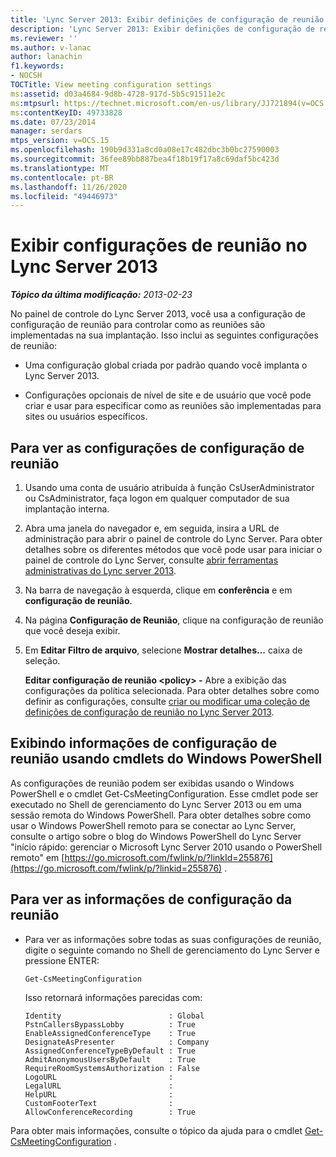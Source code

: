 ```yaml
---
title: 'Lync Server 2013: Exibir definições de configuração de reunião'
description: 'Lync Server 2013: Exibir definições de configuração de reunião.'
ms.reviewer: ''
ms.author: v-lanac
author: lanachin
f1.keywords:
- NOCSH
TOCTitle: View meeting configuration settings
ms:assetid: d03a4684-9d8b-4728-917d-5b5c91511e2c
ms:mtpsurl: https://technet.microsoft.com/en-us/library/JJ721894(v=OCS.15)
ms:contentKeyID: 49733828
ms.date: 07/23/2014
manager: serdars
mtps_version: v=OCS.15
ms.openlocfilehash: 190b9d331a8cd0a08e17c482dbc3b0bc27590003
ms.sourcegitcommit: 36fee89bb887bea4f18b19f17a8c69daf5bc423d
ms.translationtype: MT
ms.contentlocale: pt-BR
ms.lasthandoff: 11/26/2020
ms.locfileid: "49446973"
---
```

# <a name="view-meeting-configuration-settings-in-lync-server-2013"></a>Exibir configurações de reunião no Lync Server 2013

<div data-xmlns="http://www.w3.org/1999/xhtml">

<div class="topic" data-xmlns="http://www.w3.org/1999/xhtml" data-msxsl="urn:schemas-microsoft-com:xslt" data-cs="https://msdn.microsoft.com/">

<div data-asp="https://msdn2.microsoft.com/asp">



</div>

<div id="mainSection">

<div id="mainBody">

<span> </span>

_**Tópico da última modificação:** 2013-02-23_

No painel de controle do Lync Server 2013, você usa a configuração de configuração de reunião para controlar como as reuniões são implementadas na sua implantação. Isso inclui as seguintes configurações de reunião:

  - Uma configuração global criada por padrão quando você implanta o Lync Server 2013.

  - Configurações opcionais de nível de site e de usuário que você pode criar e usar para especificar como as reuniões são implementadas para sites ou usuários específicos.

<div>

## <a name="to-view-meeting-configuration-settings"></a>Para ver as configurações de configuração de reunião

1.  Usando uma conta de usuário atribuída à função CsUserAdministrator ou CsAdministrator, faça logon em qualquer computador de sua implantação interna.

2.  Abra uma janela do navegador e, em seguida, insira a URL de administração para abrir o painel de controle do Lync Server. Para obter detalhes sobre os diferentes métodos que você pode usar para iniciar o painel de controle do Lync Server, consulte [abrir ferramentas administrativas do Lync server 2013](lync-server-2013-open-lync-server-administrative-tools.md).

3.  Na barra de navegação à esquerda, clique em **conferência** e em **configuração de reunião**.

4.  Na página **Configuração de Reunião**, clique na configuração de reunião que você deseja exibir.

5.  Em **Editar Filtro de arquivo**, selecione **Mostrar detalhes...** caixa de seleção.
    
    **Editar configuração de reunião \<policy\> -** Abre a exibição das configurações da política selecionada. Para obter detalhes sobre como definir as configurações, consulte [criar ou modificar uma coleção de definições de configuração de reunião no Lync Server 2013](lync-server-2013-create-or-modify-a-collection-of-meeting-configuration-settings.md).

</div>

<div>

## <a name="viewing-meeting-configuration-information-by-using-windows-powershell-cmdlets"></a>Exibindo informações de configuração de reunião usando cmdlets do Windows PowerShell

As configurações de reunião podem ser exibidas usando o Windows PowerShell e o cmdlet Get-CsMeetingConfiguration. Esse cmdlet pode ser executado no Shell de gerenciamento do Lync Server 2013 ou em uma sessão remota do Windows PowerShell. Para obter detalhes sobre como usar o Windows PowerShell remoto para se conectar ao Lync Server, consulte o artigo sobre o blog do Windows PowerShell do Lync Server "início rápido: gerenciar o Microsoft Lync Server 2010 usando o PowerShell remoto" em [https://go.microsoft.com/fwlink/p/?linkId=255876](https://go.microsoft.com/fwlink/p/?linkid=255876) .

<div>

## <a name="to-view-meeting-configuration-information"></a>Para ver as informações de configuração da reunião

  - Para ver as informações sobre todas as suas configurações de reunião, digite o seguinte comando no Shell de gerenciamento do Lync Server e pressione ENTER:
    
        Get-CsMeetingConfiguration
    
    Isso retornará informações parecidas com:
    
        Identity                        : Global
        PstnCallersBypassLobby          : True
        EnableAssignedConferenceType    : True
        DesignateAsPresenter            : Company
        AssignedConferenceTypeByDefault : True
        AdmitAnonymousUsersByDefault    : True
        RequireRoomSystemsAuthorization : False
        LogoURL                         :
        LegalURL                        :
        HelpURL                         :
        CustomFooterText                :
        AllowConferenceRecording        : True

</div>

Para obter mais informações, consulte o tópico da ajuda para o cmdlet [Get-CsMeetingConfiguration](https://docs.microsoft.com/powershell/module/skype/Get-CsMeetingConfiguration) .

</div>

</div>

<span> </span>

</div>

</div>

</div>

